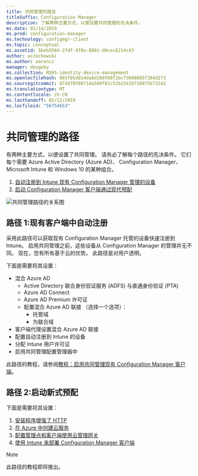 ```yaml
---
title: 共同管理的路径
titleSuffix: Configuration Manager
description: 了解两种主要方式，以便设置共同管理的先决条件。
ms.date: 01/14/2019
ms.prod: configuration-manager
ms.technology: configmgr-client
ms.topic: conceptual
ms.assetid: 5beb5564-2fdf-4f0a-8801-d0cec8214c43
author: aczechowski
ms.author: aaroncz
manager: dougeby
ms.collection: M365-identity-device-management
ms.openlocfilehash: 803f05dd14da8d280f08f2bcf3608865f384d273
ms.sourcegitcommit: 874d78f08714a509f61c52b154387268f5b73242
ms.translationtype: MT
ms.contentlocale: zh-CN
ms.lasthandoff: 02/12/2019
ms.locfileid: "56754653"
---
```

# <a name="paths-to-co-management"></a>共同管理的路径

有两种主要方式，以便设置了共同管理。 请务必了解每个路径的先决条件。 它们每个需要 Azure Active Directory (Azure AD)、 Configuration Manager、 Microsoft Intune 和 Windows 10 的某种组合。 

1. [自动注册到 Intune 现有 Configuration Manager 管理的设备](#bkmk_path1)  
2. [启动 Configuration Manager 客户端通过现代预配](#bkmk_path2)  

![共同管理路径的关系图](media/co-management-paths.png)



## <a name="bkmk_path1"></a> 路径 1:现有客户端中自动注册

采用此路径可以获取现有 Configuration Manager 托管的设备快速注册到 Intune。 启用共同管理之前，这些设备从 Configuration Manager 的管理并无不同。 现在，您有所有基于云的优势。 此路径是对用户透明。

下面是需要将其设置：
- 混合 Azure AD
    - Active Directory 联合身份验证服务 (ADFS) 与直通身份验证 (PTA)
    - Azure AD Connect
    - Azure AD Premium 许可证
    - 配置混合 Azure AD 联接 （选择一个选项）：
        - 托管域
        - 为联合域
- 客户端代理设置混合 Azure AD 联接
- 配置自动注册到 Intune 的设备
- 分配 Intune 用户许可证
- 启用共同管理配置管理器中

此路径的教程，请参阅[教程：启用共同管理现有 Configuration Manager 客户端](/sccm/comanage/tutorial-co-manage-clients)。



## <a name="bkmk_path2"></a> 路径 2:启动新式预配

下面是需要将其设置：

1. [安装程序增强了 HTTP](/sccm/core/plan-design/hierarchy/enhanced-http)  
2. [在 Azure 中创建云服务](/sccm/core/servers/deploy/configure/azure-services-wizard)  
3. [配置管理点和客户端使用云管理网关](/sccm/core/clients/manage/cmg/setup-cloud-management-gateway)  
4. [使用 Intune 来部署 Configuration Manager 客户端](/sccm/comanage/how-to-prepare-win10)  

> [!Note]  
> 此路径的教程即将推出。

